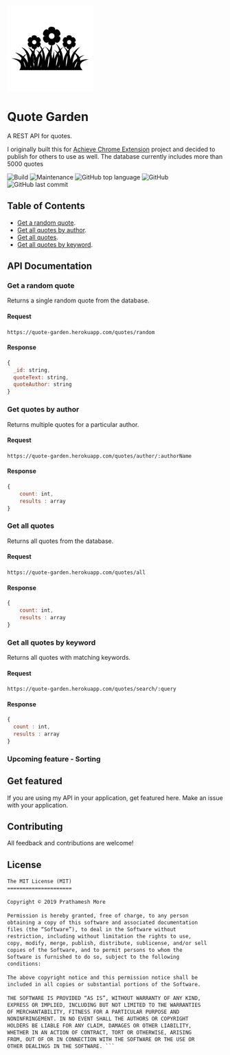 ![Icon](/assets/icon.png)


# Quote Garden
A REST API for quotes.

I originally built this for [Achieve Chrome Extension](https://github.com/pprathameshmore/Achieve-Chrome-Extension) project and decided to publish for others to use as well. The database currently includes more than 5000 quotes

![Build](https://travis-ci.com/pprathameshmore/QuoteGarden.svg?branch=master)
![Maintenance](https://img.shields.io/maintenance/yes/2020?style=plastic)
![GitHub top language](https://img.shields.io/github/languages/top/pprathameshmore/QuoteGarden?style=plastic)
![GitHub](https://img.shields.io/github/license/pprathameshmore/QuoteGarden?style=plastic)
![GitHub last commit](https://img.shields.io/github/last-commit/pprathameshmore/QuoteGarden?style=plastic)

## Table of Contents

* [Get a random quote](#get-a-random-quote).
* [Get all quotes by author](#get-quotes-by-author).
* [Get all quotes](#get-all-quotes).
* [Get all quotes by keyword](#get-all-quotes-by-keyword).

## API Documentation

### Get a random quote

Returns a single random quote from the database.

#### Request

``` https://quote-garden.herokuapp.com/quotes/random ```

#### Response

```javascript
{
  _id: string,
  quoteText: string,
  quoteAuthor: string
}
```

### Get quotes by author

Returns multiple quotes for a particular author.

#### Request

``` https://quote-garden.herokuapp.com/quotes/author/:authorName ```


#### Response

```javascript
{
    count: int,
    results : array
}
```

### Get all quotes

Returns all quotes from the database.

#### Request

``` https://quote-garden.herokuapp.com/quotes/all ```

#### Response
```javascript
{
    count: int,
    results : array
}
```

### Get all quotes by keyword

Returns all quotes with matching keywords.

#### Request

``` https://quote-garden.herokuapp.com/quotes/search/:query ```

#### Response

``` javascript
{
  count : int,
  results : array
}
```
### Upcoming feature - Sorting

## Get featured
If you are using my API in your application, get featured here.
Make an issue with your application.

## Contributing

All feedback and contributions are welcome!

## License

``` 
The MIT License (MIT)
=====================

Copyright © 2019 Prathamesh More

Permission is hereby granted, free of charge, to any person
obtaining a copy of this software and associated documentation
files (the “Software”), to deal in the Software without
restriction, including without limitation the rights to use,
copy, modify, merge, publish, distribute, sublicense, and/or sell
copies of the Software, and to permit persons to whom the
Software is furnished to do so, subject to the following
conditions:

The above copyright notice and this permission notice shall be
included in all copies or substantial portions of the Software.

THE SOFTWARE IS PROVIDED “AS IS”, WITHOUT WARRANTY OF ANY KIND,
EXPRESS OR IMPLIED, INCLUDING BUT NOT LIMITED TO THE WARRANTIES
OF MERCHANTABILITY, FITNESS FOR A PARTICULAR PURPOSE AND
NONINFRINGEMENT. IN NO EVENT SHALL THE AUTHORS OR COPYRIGHT
HOLDERS BE LIABLE FOR ANY CLAIM, DAMAGES OR OTHER LIABILITY,
WHETHER IN AN ACTION OF CONTRACT, TORT OR OTHERWISE, ARISING
FROM, OUT OF OR IN CONNECTION WITH THE SOFTWARE OR THE USE OR
OTHER DEALINGS IN THE SOFTWARE. ```

